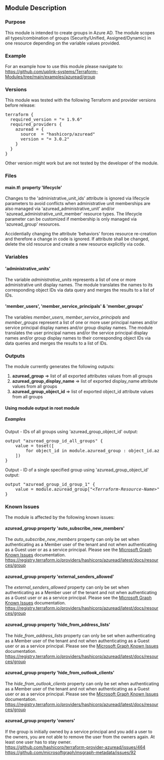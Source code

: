 ## Module Description

### Purpose

This module is intended to create groups in Azure AD. The module scopes all types/combination of groups (Security/Unified, Assigned/Dynamic) in one resource depending on the variable values provided.

### Example

For an example how to use this module please navigate to: https://github.com/uplink-systems/Terraform-Modules/tree/main/examples/azuread/group

### Versions

This module was tested with the following Terraform and provider versions before release:

<pre>
terraform {
  required_version = "= 1.9.6"
  required_providers {
    azuread = {
      source  = "hashicorp/azuread"
      version = "= 3.0.2"
    }
  }
}
</pre>

Other version might work but are not tested by the developer of the module.

### Files

#### main.tf: property 'lifecycle'

Changes to the 'administrative_unit_ids' attribute is ignored via lifecycle parameters to avoid conflicts when administrative unit memberships are also managed via 'azuread_administrative_unit' and/or 'azuread_administrative_unit_member' resource types. The lifecycle parameter can be customized if membership is only managed via 'azuread_group' resources.  
  
Accidentially changing the attribute 'behaviors' forces resource re-creation and therefore a change in code is ignored. If attribute shall be changed, delete the old resource and create a new resource explicitly via code.  

### Variables

#### 'administrative_units'

The variable <i>administrative_units</i> represents a list of one or more administrative unit display names. The module translates the names to its corresponding object IDs via data query and merges the results to a list of IDs.

#### 'member_users', 'member_service_principals' &amp; 'member_groups'

The variables <i>member_users</i>, <i>member_service_principals</i> and <i>member_groups</i> represent a list of one or more user principal names and/or service principal display names and/or group display names. The module translates the user principal names and/or the service principal display names and/or group display names to their corresponding object IDs via data queries and merges the results to a list of IDs.

### Outputs

The module currently generates the following outputs:   
1) <b>azuread_group</b> => list of all exported attributes values from all groups  
2) <b>azuread_group_display_name</b> => list of exported display_name attribute values from all groups  
3) <b>azuread_group_object_id</b> => list of exported object_id attribute values from all groups  

#### Using module output in root module

##### Examples

Output - IDs of all groups using 'azuread_group_object_id' output:

<pre>
output "azuread_group_id_all_groups" {
    value = toset([
        for object_id in module.azuread_group : object_id.azuread_group_object_id
    ])
}
</pre>

Output - ID of a single specified group using 'azuread_group_object_id' output:

<pre>
output "azuread_group_id_group_1" {
    value = module.azuread_group["<i>&lt;Terraform-Resource-Name&gt;</i>"].azuread_group_object_id
}
</pre>

### Known Issues

The module is affected by the following known issues:

#### azuread_group property 'auto_subscribe_new_members'

The <i>auto_subscribe_new_members</i> property can only be set when authenticating as a Member user of the tenant and not when authenticating as a Guest user or as a service principal. Please see the <a href="https://docs.microsoft.com/en-us/graph/known-issues#groups">Microsoft Graph Known Issues</a> documentation.  
https://registry.terraform.io/providers/hashicorp/azuread/latest/docs/resources/group  

#### azuread_group property 'external_senders_allowed'

The <i>external_senders_allowed</i> property can only be set when authenticating as a Member user of the tenant and not when authenticating as a Guest user or as a service principal. Please see the <a href="https://docs.microsoft.com/en-us/graph/known-issues#groups">Microsoft Graph Known Issues</a> documentation.  
https://registry.terraform.io/providers/hashicorp/azuread/latest/docs/resources/group  

#### azuread_group property 'hide_from_address_lists'
 
The <i>hide_from_address_lists</i> property can only be set when authenticating as a Member user of the tenant and not when authenticating as a Guest user or as a service principal. Please see the <a href="https://docs.microsoft.com/en-us/graph/known-issues#groups">Microsoft Graph Known Issues</a> documentation.  
https://registry.terraform.io/providers/hashicorp/azuread/latest/docs/resources/group 

#### azuread_group property 'hide_from_outlook_clients'

The <i>hide_from_outlook_clients</i> property can only be set when authenticating as a Member user of the tenant and not when authenticating as a Guest user or as a service principal. Please see the <a href="https://docs.microsoft.com/en-us/graph/known-issues#groups">Microsoft Graph Known Issues</a> documentation.  
https://registry.terraform.io/providers/hashicorp/azuread/latest/docs/resources/group  

#### azuread_group property 'owners'

If the group is initially owned by a service principal and you add a user to the owners, you are not able to remove the user from the owners again. At least one user has to stay owner.  
https://github.com/hashicorp/terraform-provider-azuread/issues/464  
https://github.com/microsoftgraph/msgraph-metadata/issues/92  
